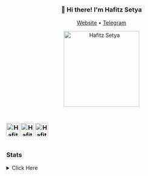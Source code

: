 
<h3 align="center">👋 Hi there! I'm Hafitz Setya</h3>
<p align="center">
  <a href="https://hafitzsetya.github.io">Website</a> •
  <a href="https://t.me/hafitzXD">Telegram</a>
</p>

<p align="center"><a href="https://t.me/hafitzXD"><img src="https://telegra.ph/file/e961ac905faf8c8bd32b8.png" alt="Hafitz Setya" width="200" height="200"/></a></p>

<h3 align="center">
<br/>
<a href="https://www.facebook.com/martin.rayendra">
  <img align="left" alt="Hafitz's Facebook" width="35px" src="https://image.flaticon.com/icons/svg/2111/2111342.svg" />
</a>
<a href="https://www.instagram.com/hafitzsetya_21">
  <img align="left" alt="Hafitz's Instagram" width="35px" src="https://image.flaticon.com/icons/svg/2111/2111421.svg" />
</a>
<a href="https://open.spotify.com/user/7wxw9ydcqjc4ta495h73jpcjf?si=qTLQmHMkRgGv2ktdCy6pLQ">
  <img align="left" alt="Hafitz's Spotify" width="35px" src="https://image.flaticon.com/icons/svg/2111/2111627.svg" />
</a>
</h3>
<br /> <br />

### Stats
<details>
  <summary>Click Here</summary>

![Hafitz's github stats](https://github-readme-stats.vercel.app/api?username=HafitzSetya&show_icons=true&hide_border=true)
